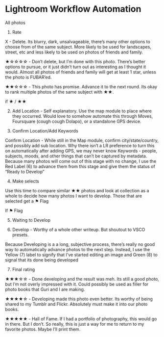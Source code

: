 Lightroom Workflow Automation
=========
All photos


1) Rate 

X - Delete. Its blurry, dark, unsalvageable, there’s many other options to choose from of the same subject. More likely to be used for landscapes, street, etc and less likely to be used on photos of friends and family.

★☆☆☆☆ - Don’t delete, but I’m done with this photo. There’s better options to pursue, or it just didn’t turn out as interesting as I thought it would. Almost all photos of friends and family will get at least 1 star, unless the photo is FUBAR’ed.

★★☆☆☆  - This photo has promise. Advance it to the next round. Its okay to rank multiple photos of the same subject with ★★.


if ★ / ★★

2) Add Location - Self explanatory. Use the map module to place where they occurred. Would love to somehow automate this through Moves, Foursquare (cough cough Dolapo), or a standalone GPS device.


3) Confirm Location/Add Keywords

Confirm Location - While still in the Map module, confirm city/state/country, and possibly add sub location. Why there isn’t a LR preference to turn this on automatically after adding GPS, we may never know
Keywords - people, subjects, moods, and other things that can’t be captured by metadata. 
Because many photos will come out of this stage with no change, I use the Red Label (6) to advance them from this stage and give them the status of “Ready to Develop”


4) Make selects 

Use this time to compare similar  ★★ photos and look at collection as a whole to decide how many photos I want to develop. Those that are selected get a ⚑ Flag

If ⚑ Flag 

5) Waiting to Develop

6) Develop - Worthy of a whole other writeup. But shoutout to VSCO presets.

Because Developing is a a long, subjective process, there’s really no good way to automatically advance photos to the next step. Instead, I use the Yellow (7) label to signify that I’ve started editing an image and Green (8) to signal that its done being developed


7) Final rating 

★★★☆☆ - Done developing and the result was meh. Its still a good photo, but I’m not overly impressed with it. Could possibly be used as filler for photo books that Guri and I are making. 

★★★★☆ - Developing made this photo even better. Its worthy of being shared to my Tumblr and Flickr. Absolutely must make it into our photo books.

★★★★★ - Hall of Fame. If I had a portfolio of photography, this would go in there. But I don’t. So really, this is just a way for me to return to my favorite photos. Maybe I’ll print them.
